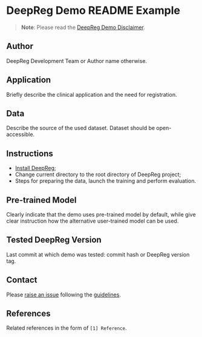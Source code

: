 # DeepReg Demo README Example

> **Note**: Please read the
> [DeepReg Demo Disclaimer](introduction.html#demo-disclaimer).

## Author

DeepReg Development Team or Author name otherwise.

## Application

Briefly describe the clinical application and the need for registration.

## Data

Describe the source of the used dataset. Dataset should be open-accessible.

## Instructions

- [Install DeepReg](../getting_started/install.html);
- Change current directory to the root directory of DeepReg project;
- Steps for preparing the data, launch the training and perform evaluation.

## Pre-trained Model

Clearly indicate that the demo uses pre-trained model by default, while give clear
instruction how the alternative user-trained model can be used.

## Tested DeepReg Version

Last commit at which demo was tested: commit hash or DeepReg version tag.

## Contact

Please [raise an issue](https://github.com/DeepRegNet/DeepReg/issues/new) following the
[guidelines](../contributing/issue.html).

## References

Related references in the form of `[1] Reference`.
